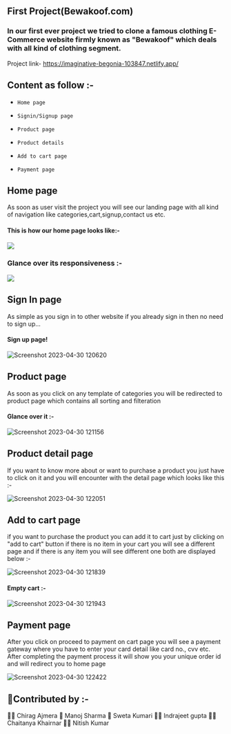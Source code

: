  ## First Project(Bewakoof.com)
### In our first ever project we tried to clone a famous clothing E-Commerce website firmly known as "Bewakoof" which deals with all kind of clothing segment.

Project link- https://imaginative-begonia-103847.netlify.app/

## Content as follow :-
- `Home page`

- `Signin/Signup page`

- `Product page`

- `Product details`

- `Add to cart page`

- `Payment page`

 ##  Home page
 As soon as user visit the project you will see our landing page with all kind of navigation like categories,cart,signup,contact us etc.
 #### This is how our home page looks like:-
 <img src = "https://user-images.githubusercontent.com/121008037/235338896-09ea25cb-6588-4b2b-8ef3-6479259efa0b.png">

### Glance over its responsiveness :-
 <img src = "https://user-images.githubusercontent.com/121008037/235338975-4cf61db7-25c0-4d4a-971a-f54ce3369aeb.png" >

## Sign In page
As simple as you sign in to other website if you already sign in then no need to sign up...
#### Sign up page! 


![Screenshot 2023-04-30 120620](https://user-images.githubusercontent.com/121008037/235339490-b6845af8-155a-4719-b2f8-0e8e45b03ed8.png)
 ## Product page
 As soon as you click on any template of categories you will be redirected to product page which contains all sorting and filteration
 #### Glance over it :-
 
 ![Screenshot 2023-04-30 121156](https://user-images.githubusercontent.com/121008037/235339552-b1cb3dd1-1697-4e8b-b20a-7be8c23b75de.png)
 
 ## Product detail page
 If you want to know more about or want to purchase a product you just have to click on it and you will encounter with the detail page which looks like this :-
 

![Screenshot 2023-04-30 122051](https://user-images.githubusercontent.com/121008037/235339890-8f81bac7-ab13-481c-91e2-fc15616c9357.png)

## Add to cart page
if you want to purchase the product you can add it to cart just by clicking on "add to cart" button 
if there is no item in your cart you will see a different page and if there is any item you will see different one both are displayed below :-

![Screenshot 2023-04-30 121839](https://user-images.githubusercontent.com/121008037/235339811-e829bcfd-bedb-40a6-845e-35d3b44ed068.png)

#### Empty cart :- 

![Screenshot 2023-04-30 121943](https://user-images.githubusercontent.com/121008037/235339849-0b72dec5-07f9-48ee-a462-60f734d5f061.png)

## Payment page
After you click on proceed to payment on cart page you will see a payment gateway where you have to enter your card detail like card no., cvv etc.
After completing the payment process it will show you your unique order id and will redirect you to home page

![Screenshot 2023-04-30 122422](https://user-images.githubusercontent.com/121008037/235340023-9849e598-9b51-4d2f-9c5a-5b63bcc40e8e.png)
## 🚀Contributed by :- 
🧑‍🦱 Chirag Ajmera
🧑‍ Manoj Sharma
👧 Sweta Kumari
🧑‍🦱 Indrajeet gupta
🧑‍🦱Chaitanya Khairnar
🧑‍🦱 Nitish Kumar
